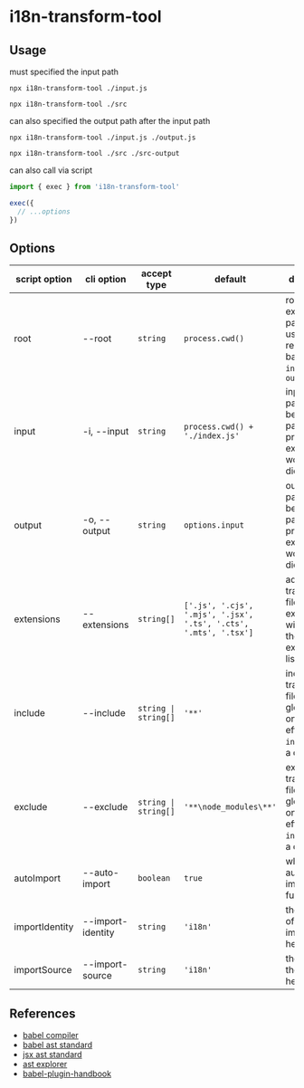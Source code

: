 # i18n-transform-tool

## Usage

must specified the input path

```shell
npx i18n-transform-tool ./input.js

npx i18n-transform-tool ./src
```

can also specified the output path after the input path

```shell
npx i18n-transform-tool ./input.js ./output.js

npx i18n-transform-tool ./src ./src-output
```

can also call via script

```js
import { exec } from 'i18n-transform-tool'

exec({
  // ...options
})
```

## Options

| script option | cli option | accept type | default | description |
| --- | --- | --- | --- | --- |
| root | --root | `string` | `process.cwd()` | root execution path, will be used as relative path base of `input` and `output` |
| input | -i, --input | `string` | `process.cwd() + './index.js'` | input file(s) path, could be a relative path to process execution working dictionary |
| output | -o, --output | `string` | `options.input` | output file(s) path, could be a relative path to process execution working dictionary |
| extensions | --extensions | `string[]` | `['.js', '.cjs', '.mjs', '.jsx', '.ts', '.cts', '.mts', '.tsx']` | additionally transform file extensions, will extend the default extensions list |
| include | --include | `string \| string[]` | `'**'` | included transform file, accept a glob pattern, only take effect when `input` refer to a dictionary |
| exclude | --exclude | `string \| string[]` | `'**\node_modules\**'` | excluded transform file, accept a glob pattern, only take effect when `input` refer to a dictionary |
| autoImport | --auto-import | `boolean` | `true` | whether automatically import help function |
| importIdentity | --import-identity | `string` | `'i18n'` | the identity of the imported help function |
| importSource | --import-source | `string` | `'i18n'` | the source of the imported help function |

## References

- [babel compiler](https://babeljs.io/)
- [babel ast standard](https://github.com/babel/babel/blob/main/packages/babel-parser/ast/spec.md)
- [jsx ast standard](https://github.com/facebook/jsx/blob/main/AST.md)
- [ast explorer](https://astexplorer.net/)
- [babel-plugin-handbook](https://github.com/acdlite/babel-plugin-handbook/blob/master/translations/zh-Hans/README.md)

